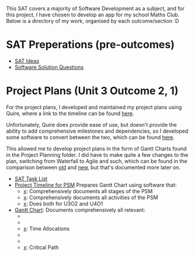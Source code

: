 This SAT covers a majority of Software Development as a subject, and for this project, I have chosen to develop an app for my school Maths Club. 
Below is a directory of my work, organised by each outcome/section :D

# SAT Preperations (pre-outcomes)
- [SAT Ideas](SAT%20Preperations/SAT%20Ideas.md)
- [Software Solution Questions](SAT%20Preperations/Software%20Solution%20Questions.md)

# Project Plans (Unit 3 Outcome 2, 1)
For the project plans, I developed and maintained my project plans using Quire, where a link to the timeline can be found [here](https://quire.io/w/Garv_SAT?view=timeline).

Unfortunately, Quire does provide ease of use, but doesn't provide the ability to add comprehensive milestones and dependencies, so I developed some software to convert between the two, which can be found [here](../AOS2%20Programming/Code/Term%202/Weeks%201%20and%202/quire-to-excel).

This allowed me to develop project plans in the form of Gantt Charts found in the Project Planning folder. I did have to make quite a few changes to the plan, switching from Waterfall to Agile and such, which can be found in the comparison between [old](Project%20Plans/SAT%20Gantt%20Chart%20(old).xlsx) and [new](Project%20Plans/SAT%20Task%20List.xlsx), but that's documented more later on.

- [SAT Task List](Project%20Plans/SAT%20Task%20List.xlsx)
- [Project Timeline for PSM](https://quire.io/w/Garv_SAT?view=timeline)
  Prepares Gantt Chart using software that:
  - [x]: Comprehensively documents all stages of the PSM
  - [x]: Comprehensively documents all activities of the PSM
  - [x]: Does both for U3O2 and U4O1
- [Gantt Chart](Project%20Plans/SAT%20Task%20List.xlsx):
  Documents comprehensively all relevant:
  - [x]: Tasks
  - [x]: Sequencing
  - [x]: Time Allocations
  - [x]: Milestones
  - [x]: Dependencies
  - [x]: Critical Path